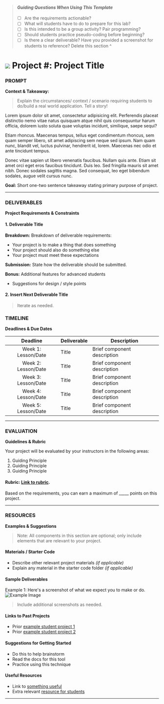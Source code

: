 > #### *Guiding Questions When Using This Template*
>
> - [ ] Are the requirements actionable?
> - [ ] What will students have to do to prepare for this lab?
> - [ ] Is this intended to be a group activity? Pair programming?
> - [ ] Should students practice pseudo-coding before beginning?
> - [ ] Is there a clear deliverable? Have you provided a screenshot for students to reference?
> Delete this section ^

# ![](https://ga-dash.s3.amazonaws.com/production/assets/logo-9f88ae6c9c3871690e33280fcf557f33.png) Project #: Project Title

### PROMPT
**Context & Takeaway:**
> Explain the circumstances/ context / scenario requiring students to do/build a real world application. Tell a story!

Lorem ipsum dolor sit amet, consectetur adipisicing elit. Perferendis placeat distinctio nemo vitae natus quisquam atque nihil quis consequuntur harum officia, dolorem iusto soluta quae voluptas incidunt, similique, saepe sequi?

Etiam rhoncus. Maecenas tempus, tellus eget condimentum rhoncus, sem quam semper libero, sit amet adipiscing sem neque sed ipsum. Nam quam nunc, blandit vel, luctus pulvinar, hendrerit id, lorem. Maecenas nec odio et ante tincidunt tempus.

Donec vitae sapien ut libero venenatis faucibus. Nullam quis ante. Etiam sit amet orci eget eros faucibus tincidunt. Duis leo. Sed fringilla mauris sit amet nibh. Donec sodales sagittis magna. Sed consequat, leo eget bibendum sodales, augue velit cursus nunc. 

**Goal:** Short one-two sentence takeaway stating primary purpose of project.

---

### DELIVERABLES
**Project Requirements & Constraints**

#### 1. Deliverable Title
**Breakdown:** Breakdown of deliverable requirements:
  - Your project is to make a thing that does something
  - Your project should also do something else
  - Your project must meet these expectations

**Submission:**	 State how the deliverable should be submitted.

**Bonus:** Additional features for advanced students
  - Suggestions for design / style points


#### 2. Insert Next Deliverable Title
> Iterate as needed.


### TIMELINE
**Deadlines & Due Dates**

| Deadline | Deliverable| Description |
|:-:|---|---|
| Week 1: Lesson/Date | Title  | Brief component description   |
| Week 2: Lesson/Date | Title  | Brief component description   |
| Week 3: Lesson/Date | Title  | Brief component description   |
| Week 4: Lesson/Date | Title  | Brief component description   |
| Week 5: Lesson/Date | Title  | Brief component description   |

---

### EVALUATION
**Guidelines & Rubric** 

Your project will be evaluated by your instructors in the following areas:

1. Guiding Principle
2. Guiding Principle
3. Guiding Principle

#### Rubric: [Link to rubric](#). 

Based on the requirements, you can earn a maximum of _____ points on this project.

---

### RESOURCES
**Examples & Suggestions**

> Note: All components in this section are optional; only include elements that are relevant to your project.

#### Materials / Starter Code 
- Describe other relevant project materials *(if applicable)*
- Explain any material in the starter code folder *(if applicable)*

#### Sample Deliverables
Example 1: Here's a screenshot of what we expect you to make or do.
![Example Image](https://cloud.githubusercontent.com/assets/25366/8370438/dd651c2c-1b7c-11e5-8638-c99e2f6c7c61.png)

> Include additional screenshots as needed.

#### Links to Past Projects
- Prior [example student project 1](#)
- Prior [example student project 2](#)

#### Suggestions for Getting Started 
- Do this to help brainstorm
- Read the docs for this tool
- Practice using this technique

#### Useful Resources
- Link to [something useful](#)
- Extra relevant [resource for students](#)

---

